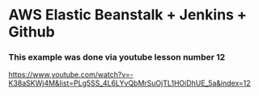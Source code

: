 # AWS Elastic Beanstalk + Jenkins + Github

### This example was done via youtube lesson number 12
https://www.youtube.com/watch?v=-K38aSKWj4M&list=PLg5SS_4L6LYvQbMrSuOjTL1HOiDhUE_5a&index=12
